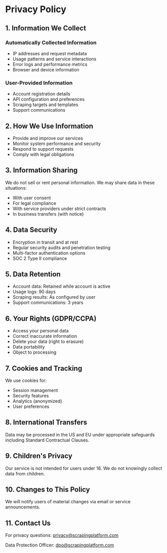 # Privacy Policy

## 1. Information We Collect

### Automatically Collected Information

- IP addresses and request metadata
- Usage patterns and service interactions
- Error logs and performance metrics
- Browser and device information

### User-Provided Information

- Account registration details
- API configuration and preferences
- Scraping targets and templates
- Support communications

## 2. How We Use Information

- Provide and improve our services
- Monitor system performance and security
- Respond to support requests
- Comply with legal obligations

## 3. Information Sharing

We do not sell or rent personal information. We may share data in these situations:

- With user consent
- For legal compliance
- With service providers under strict contracts
- In business transfers (with notice)

## 4. Data Security

- Encryption in transit and at rest
- Regular security audits and penetration testing
- Multi-factor authentication options
- SOC 2 Type II compliance

## 5. Data Retention

- Account data: Retained while account is active
- Usage logs: 90 days
- Scraping results: As configured by user
- Support communications: 3 years

## 6. Your Rights (GDPR/CCPA)

- Access your personal data
- Correct inaccurate information
- Delete your data (right to erasure)
- Data portability
- Object to processing

## 7. Cookies and Tracking

We use cookies for:

- Session management
- Security features
- Analytics (anonymized)
- User preferences

## 8. International Transfers

Data may be processed in the US and EU under appropriate safeguards including Standard Contractual Clauses.

## 9. Children's Privacy

Our service is not intended for users under 16. We do not knowingly collect data from children.

## 10. Changes to This Policy

We will notify users of material changes via email or service announcements.

## 11. Contact Us

For privacy questions: privacy@scrapingplatform.com

Data Protection Officer: dpo@scrapingplatform.com
